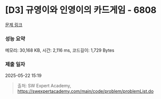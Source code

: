 # [D3] 규영이와 인영이의 카드게임 - 6808 

[문제 링크](https://swexpertacademy.com/main/code/problem/problemDetail.do?contestProbId=AWgv9va6HnkDFAW0) 

### 성능 요약

메모리: 30,168 KB, 시간: 2,116 ms, 코드길이: 1,729 Bytes

### 제출 일자

2025-05-22 15:19



> 출처: SW Expert Academy, https://swexpertacademy.com/main/code/problem/problemList.do